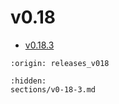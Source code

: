 # v0.18

* [v0.18.3](sections/v0-18-3.md)


```{banner_small}
:origin: releases_v018
```


```{toctree}
:hidden:
sections/v0-18-3.md

```
